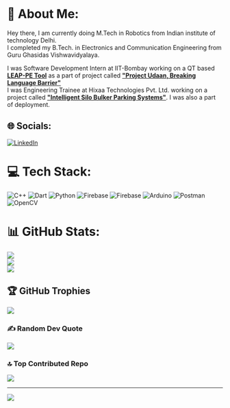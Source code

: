 # 💫 About Me:
Hey there,
I am currently doing M.Tech in Robotics from Indian institute of technology Delhi.<br>I completed my B.Tech. in Electronics and Communication Engineering from Guru Ghasidas Vishwavidyalaya.<br>

I was Software Development Intern at IIT-Bombay working on a QT based [**LEAP-PE Tool**](https://github.com/UDAAN-LEAP/leap-pe-tool) as a part of project called [**"Project Udaan, Breaking Language Barrier"**](https://udaanproject.org/) <br>
I was Engineering Trainee at Hixaa Technologies Pvt. Ltd. working on a project called [**"Intelligent Silo Bulker Parking Systems"**](https://www.linkedin.com/posts/hixaa_computer-vision-based-smart-silo-bulker-parking-activity-7140266934876495872-phCp?utm_source=share&utm_medium=member_desktop&rcm=ACoAADN4D0IBVi7GZEIocj-_KkFn1Jo4-spNPdA). I was also a part of deployment.<br>

## 🌐 Socials:
[![LinkedIn](https://img.shields.io/badge/LinkedIn-%230077B5.svg?logo=linkedin&logoColor=white)](https://linkedin.com/in/https://www.linkedin.com/in/nishant-wankhade/) 

# 💻 Tech Stack:
![C++](https://img.shields.io/badge/c++-%2300599C.svg?style=flat&logo=c%2B%2B&logoColor=white) ![Dart](https://img.shields.io/badge/dart-%230175C2.svg?style=flat&logo=dart&logoColor=white) ![Python](https://img.shields.io/badge/python-3670A0?style=flat&logo=python&logoColor=ffdd54) ![Firebase](https://img.shields.io/badge/firebase-%23039BE5.svg?style=flat&logo=firebase) ![Firebase](https://img.shields.io/badge/Firebase-039BE5?style=flat&logo=Firebase&logoColor=white) ![Arduino](https://img.shields.io/badge/-Arduino-00979D?style=flat&logo=Arduino&logoColor=white) ![Postman](https://img.shields.io/badge/Postman-FF6C37?style=flat&logo=postman&logoColor=white) ![OpenCV](https://img.shields.io/badge/opencv-%23white.svg?style=flat&logo=opencv&logoColor=white)
# 📊 GitHub Stats:
![](https://github-readme-stats.vercel.app/api?username=NishantWankhade&theme=dark&hide_border=false&include_all_commits=true&count_private=true)<br/>
![](https://github-readme-streak-stats.herokuapp.com/?user=NishantWankhade&theme=dark&hide_border=false)<br/>
![](https://github-readme-stats.vercel.app/api/top-langs/?username=NishantWankhade&theme=dark&hide_border=false&include_all_commits=true&count_private=true&layout=compact)

## 🏆 GitHub Trophies
![](https://github-profile-trophy.vercel.app/?username=NishantWankhade&theme=chalk&no-frame=false&no-bg=true&margin-w=4)

### ✍️ Random Dev Quote
![](https://quotes-github-readme.vercel.app/api?type=horizontal&theme=radical)

### 🔝 Top Contributed Repo
![](https://github-contributor-stats.vercel.app/api?username=NishantWankhade&limit=5&theme=dark&combine_all_yearly_contributions=true)

---
[![](https://visitcount.itsvg.in/api?id=NishantWankhade&icon=0&color=0)](https://visitcount.itsvg.in)

<!-- Proudly created with GPRM ( https://gprm.itsvg.in ) -->
